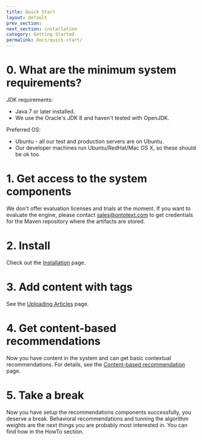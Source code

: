 ```yaml
---
title: Quick Start
layout: default
prev_section:  
next_section: installation
category: Getting Started
permalink: docs/quick-start/
---
```


# 0. What are the minimum system requirements?

JDK requirements:

* Java 7 or later installed.
* We use the Oracle's JDK 8 and haven't tested with OpenJDK.

Preferred OS:

* Ubuntu - all our test and production servers are on Ubuntu.
* Our developer machines run Ubuntu/RedHat/Mac OS X, so these should be ok too.

# 1. Get access to the system components

We don't offer evaluation licenses and trials at the moment. If you want to evaluate the engine, please contact sales@ontotext.com to get credentials for the Maven repository where the artifacts are stored.

# 2. Install

Check out the <a href="{{ site.baseurl }}/docs/installation">Installation</a> page.

# 3. Add content with tags

See the <a href="{{ site.baseurl }}/docs/uploading-articles">Uploading Articles<a> page.

# 4. Get content-based recommendations

Now you have content in the system and can get basic contextual recommendations. For details, see the <a href="{{ site.baseurl }}/docs/content-based-recommendation">Content-based recommendation<a/> page.

# 5. Take a break

Now you have setup the recommendations components successfully, you deserve a break. Behavioral recommendations and tunning the algorithm weights are the next things you
 are probably most interested in. You can find how in the HowTo section.

